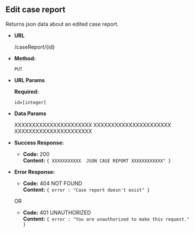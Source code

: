 **Edit case report**
----
  Returns json data about an edited case report.

* **URL**

  /caseReport/{id}

* **Method:**

  `PUT`
  
*  **URL Params**

   **Required:**
 
   `id=[integer]`

* **Data Params**

  XXXXXXXXXXXXXXXXXXXXXX
  XXXXXXXXXXXXXXXXXXXXXX
  XXXXXXXXXXXXXXXXXXXXXX  

* **Success Response:**

  * **Code:** 200 <br />
    **Content:** `{ XXXXXXXXXXX  JSON CASE REPORT XXXXXXXXXXXX" }`
 
* **Error Response:**

  * **Code:** 404 NOT FOUND <br />
    **Content:** `{ error : "Case report doesn't exist" }`

  OR

  * **Code:** 401 UNAUTHORIZED <br />
    **Content:** `{ error : "You are unauthorized to make this request." }`

